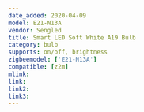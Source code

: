 ```yaml
---
date_added: 2020-04-09
model: E21-N13A
vendor: Sengled
title: Smart LED Soft White A19 Bulb
category: bulb
supports: on/off, brightness
zigbeemodel: ['E21-N13A']
compatible: [z2m]
mlink: 
link:
link2: 
link3: 
---
```

